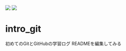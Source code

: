 <img src="https://img.shields.io/badge/Practice-README-blue">
 
<img src="https://img.shields.io/badge/-GitHub-181717.svg?logo=github&style=flat">

# intro_git
初めてのGitとGitHubの学習ログ
READMEを編集してみる
